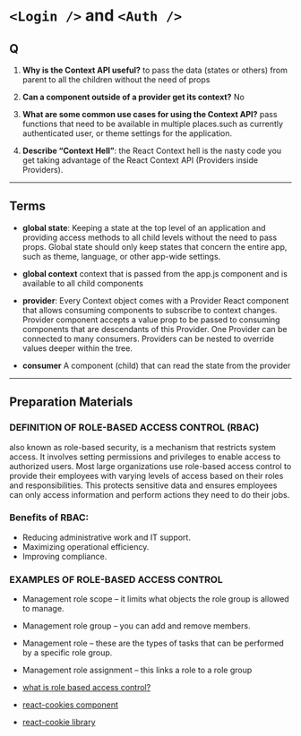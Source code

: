 
# `<Login />` and `<Auth />`


## Q

1. **Why is the Context API useful?** to pass the data (states or others) from parent to all the children without the need of props
1. **Can a component outside of a provider get its context?**
No
1. **What are some common use cases for using the Context API?**
 pass functions that need to be available in multiple places.such as currently authenticated user, or theme settings for the application.


1. **Describe “Context Hell”**: 
the React Context hell is the nasty code you get taking advantage of the React Context API (Providers inside Providers).

---

## Terms

 * **global state**: Keeping a state at the top level of an application and providing access methods to all child levels without the need to pass props. Global state should only keep states that concern the entire app, such as theme, language, or other app-wide settings.

 * **global context**  context that is passed from the app.js component and is available to all child components
 * **provider**: Every Context object comes with a Provider React component that allows consuming components to subscribe to context changes. Provider component accepts a value prop to be passed to consuming components that are descendants of this Provider. One Provider can be connected to many consumers. Providers can be nested to override values deeper within the tree.

 * **consumer** A component (child) that can read the state from the provider
 

---


## Preparation Materials


### DEFINITION OF ROLE-BASED ACCESS CONTROL (RBAC)
also known as role-based security, is a mechanism that restricts system access. It involves setting permissions and privileges to enable access to authorized users. Most large organizations use role-based access control to provide their employees with varying levels of access based on their roles and responsibilities. This protects sensitive data and ensures employees can only access information and perform actions they need to do their jobs.

### Benefits of RBAC:
* Reducing administrative work and IT support.
* Maximizing operational efficiency.
* Improving compliance.

### EXAMPLES OF ROLE-BASED ACCESS CONTROL
* Management role scope – it limits what objects the role group is allowed to manage.
* Management role group – you can add and remove members.
* Management role – these are the types of tasks that can be performed by a specific role group.
* Management role assignment – this links a role to a role group

* [what is role based access control?](https://digitalguardian.com/blog/what-role-based-access-control-rbac-examples-benefits-and-more)

* [react-cookies component](https://www.npmjs.com/package/react-cookies)

* [react-cookie library](https://www.npmjs.com/package/react-cookie)









